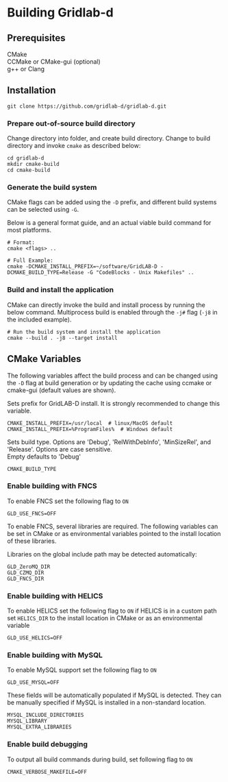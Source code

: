 # Building Gridlab-d
## Prerequisites

CMake  
CCMake or CMake-gui (optional)   
g++ or Clang

## Installation

```shell script
git clone https://github.com/gridlab-d/gridlab-d.git
```

### Prepare out-of-source build directory
Change directory into folder, and create build directory. Change to build directory and invoke `cmake` as described below:
```shell script 
cd gridlab-d
mkdir cmake-build
cd cmake-build
```

### Generate the build system
CMake flags can be added using the `-D` prefix, and different build systems can be selected using `-G`. 

Below is a general format guide, and an actual viable build command for most platforms. 
 
```shell script
# Format:
cmake <flags> ..

# Full Example: 
cmake -DCMAKE_INSTALL_PREFIX=~/software/GridLAB-D -DCMAKE_BUILD_TYPE=Release -G "CodeBlocks - Unix Makefiles" ..
```

### Build and install the application
CMake can directly invoke the build and install process by running the below command. Multiprocess build is enabled 
through the `-j#` flag (`-j8` in the included example).
```shell script
# Run the build system and install the application
cmake --build . -j8 --target install
```

## CMake Variables
The following variables affect the build process and can be changed using the `-D` flag at build generation or by 
updating the cache using ccmake or cmake-gui (default values are shown).

Sets prefix for GridLAB-D install. It is strongly recommended to change this variable.
```
CMAKE_INSTALL_PREFIX=/usr/local  # linux/MacOS default
CMAKE_INSTALL_PREFIX=%ProgramFiles%  # Windows default
```

Sets build type. Options are 'Debug', 'RelWithDebInfo', 'MinSizeRel', and 'Release'. Options are case sensitive.  
Empty defaults to 'Debug'
```
CMAKE_BUILD_TYPE
```

### Enable building with FNCS
To enable FNCS set the following flag to `ON`
```
GLD_USE_FNCS=OFF
```
To enable FNCS, several libraries are required. The following variables can be set in CMake or as environmental 
variables pointed to the install location of these libraries. 

Libraries on the global include path may be detected automatically:  
```
GLD_ZeroMQ_DIR
GLD_CZMQ_DIR
GLD_FNCS_DIR
```

### Enable building with HELICS
To enable HELICS set the following flag to `ON`
 if HELICS is in a custom path set `HELICS_DIR` to the install location in CMake or as an environmental variable
```
GLD_USE_HELICS=OFF
```

### Enable building with MySQL
To enable MySQL support set the following flag to `ON`
```
GLD_USE_MYSQL=OFF
```
These fields will be automatically populated if MySQL is detected. 
They can be manually specified if MySQL is installed in a non-standard location.
```
MYSQL_INCLUDE_DIRECTORIES
MYSQL_LIBRARY
MYSQL_EXTRA_LIBRARIES
```

### Enable build debugging
To output all build commands during build, set following flag to `ON`
```
CMAKE_VERBOSE_MAKEFILE=OFF 
```
